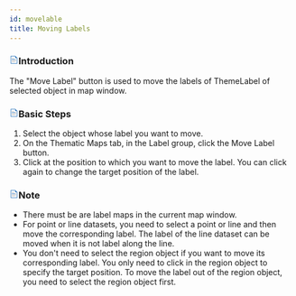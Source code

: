 ```yaml
---
id: movelable
title: Moving Labels
---
```

### ![](../../img/read.gif)Introduction

The "Move Label" button is used to move the labels of ThemeLabel of selected object in map window.

### ![](../../img/read.gif)Basic Steps

  1. Select the object whose label you want to move. 
  2. On the Thematic Maps tab, in the Label group, click the Move Label button.
  3. Click at the position to which you want to move the label. You can click again to change the target position of the label. 

### ![](../../img/read.gif)Note

  * There must be are label maps in the current map window.
  * For point or line datasets, you need to select a point or line and then move the corresponding label. The label of the line dataset can be moved when it is not label along the line.
  * You don't need to select the region object if you want to move its corresponding label. You only need to click in the region object to specify the target position. To move the label out of the region object, you need to select the region object first. 